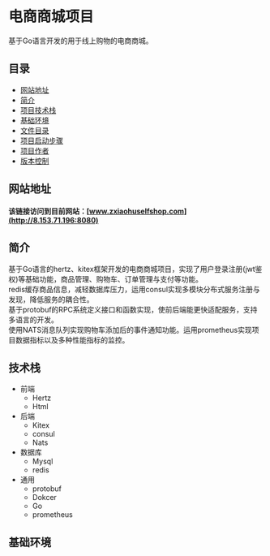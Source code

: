 # 电商商城项目
基于Go语言开发的用于线上购物的电商商城。

## 目录
  - [网站地址](#网站地址)
  - [简介](#简介)
  - [项目技术栈](#项目技术栈)
  - [基础环境](#基础环境)
  - [文件目录](#文件目录)
  - [项目启动步骤](#项目启动步骤)
  - [项目作者](项目作者)
  - [版本控制](版本控制)

## 网站地址
  #### 该链接访问到目前网站：[www.zxiaohuselfshop.com](http://8.153.71.196:8080)

## 简介
  基于Go语言的hertz、kitex框架开发的电商商城项目，实现了用户登录注册(jwt鉴权)等基础功能，商品管理、购物车、订单管理与支付等功能。  
  redis缓存商品信息，减轻数据库压力，运用consul实现多模块分布式服务注册与发现，降低服务的耦合性。  
  基于protobuf的RPC系统定义接口和函数实现，使前后端能更快适配服务，支持多语言的开发。  
  使用NATS消息队列实现购物车添加后的事件通知功能。运用prometheus实现项目数据指标以及多种性能指标的监控。  
## 技术栈
  - 前端
    - Hertz
    - Html
  - 后端
    - Kitex
    - consul
    - Nats
  - 数据库
    - Mysql
    - redis
  - 通用
    - protobuf
    - Dokcer
    - Go
    - prometheus
## 基础环境
  

